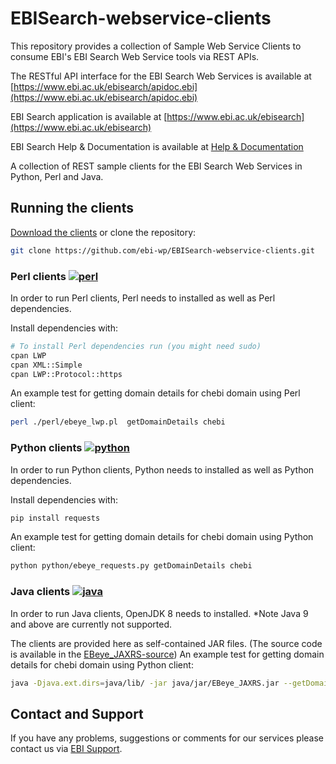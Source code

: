 # EBISearch-webservice-clients

This repository provides a collection of Sample Web Service Clients to consume
EBI's EBI Search Web Service tools via REST APIs.

The RESTful API interface for the EBI Search Web Services is available at
[https://www.ebi.ac.uk/ebisearch/apidoc.ebi](https://www.ebi.ac.uk/ebisearch/apidoc.ebi)

EBI Search application is available at
[https://www.ebi.ac.uk/ebisearch](https://www.ebi.ac.uk/ebisearch)

EBI Search Help & Documentation is available at
[Help & Documentation](https://www.ebi.ac.uk/ebisearch/documentation.ebi)

A collection of REST sample clients for the EBI Search Web Services in Python, Perl and Java.


## Running the clients

[Download the clients](https://github.com/ebi-wp/EBISearch-webservice-clients/archive/master.zip)
or clone the repository:

```bash
git clone https://github.com/ebi-wp/EBISearch-webservice-clients.git
```

### Perl clients [![perl](https://img.shields.io/badge/perl-blue.svg?style=flat)]()

In order to run Perl clients, Perl needs to installed as well as Perl dependencies.

Install dependencies with:
```bash
# To install Perl dependencies run (you might need sudo)
cpan LWP
cpan XML::Simple
cpan LWP::Protocol::https
```

An example test for getting domain details for chebi domain using Perl client:

```bash
perl ./perl/ebeye_lwp.pl  getDomainDetails chebi
```

### Python clients [![python](https://img.shields.io/badge/python-blue.svg?style=flat)]()

In order to run Python clients, Python needs to installed as well as Python dependencies.

Install dependencies with:
```bash
pip install requests
```

An example test for getting domain details for chebi domain using Python client:

```bash
python python/ebeye_requests.py getDomainDetails chebi
```

### Java clients [![java](https://img.shields.io/badge/java-openJDK8-blue.svg?style=flat)]()

In order to run Java clients, OpenJDK 8 needs to installed. *Note Java 9 and above are currently not supported.

The clients are provided here as self-contained JAR files. (The source code is available in the [EBeye_JAXRS-source](https://github.com/ebi-wp/webservice-clients/blob/master/java/jar/EBeye_JAXRS-source.jar))
An example test for getting domain details for chebi domain using Python client:

```bash
java -Djava.ext.dirs=java/lib/ -jar java/jar/EBeye_JAXRS.jar --getDomainDetails chebi
```

## Contact and Support

If you have any problems, suggestions or comments for our services please
contact us via [EBI Support](https://www.ebi.ac.uk/support/index.php?query=WebServices).